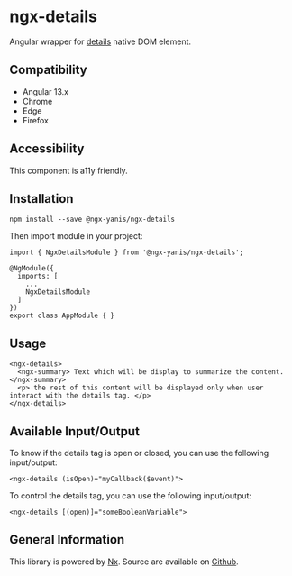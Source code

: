 # ngx-details
Angular wrapper for [details](https://developer.mozilla.org/en-US/docs/Web/HTML/Element/details) native DOM element.

## Compatibility
* Angular 13.x
* Chrome
* Edge
* Firefox

## Accessibility
This component is a11y friendly.

## Installation
```
npm install --save @ngx-yanis/ngx-details
```
Then import module in your project:
```
import { NgxDetailsModule } from '@ngx-yanis/ngx-details';

@NgModule({
  imports: [
    ...
    NgxDetailsModule
  ]
})
export class AppModule { }
```

## Usage
```
<ngx-details>
  <ngx-summary> Text which will be display to summarize the content. </ngx-summary>
  <p> the rest of this content will be displayed only when user interact with the details tag. </p>
</ngx-details>
```

## Available Input/Output
To know if the details tag is open or closed, you can use the following input/output:
```
<ngx-details (isOpen)="myCallback($event)">
```

To control the details tag, you can use the following input/output:
```
<ngx-details [(open)]="someBooleanVariable">
```
## General Information
This library is powered by [Nx](https://nx.dev/angular). Source are available on [Github](https://github.com/yanis-git/ngx-yanis/tree/main/libs/ngx-details).
